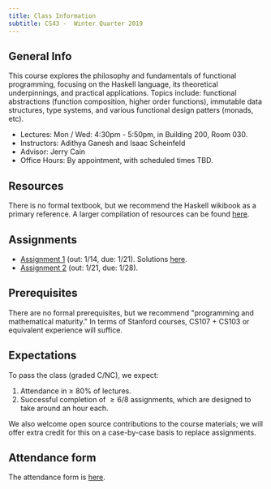```yaml
---
title: Class Information
subtitle: CS43 -  Winter Quarter 2019
---
```


## General Info

This course explores the philosophy and fundamentals of functional programming,
focusing on the Haskell language, its theoretical underpinnings, and practical
applications. Topics include: functional abstractions
(function composition, higher order functions), immutable data structures, type
systems, and various functional design patters (monads, etc). 

- Lectures: Mon / Wed: 4:30pm - 5:50pm, in Building 200, Room 030.
- Instructors: Adithya Ganesh and Isaac Scheinfeld
- Advisor: Jerry Cain
- Office Hours: By appointment, with scheduled times TBD.

## Resources

There is no formal textbook, but we recommend the Haskell wikibook as a primary reference.  A larger compilation of resources can be found [here](/resources.html).

## Assignments

- [Assignment 1](/assignments/assign1.html) (out: 1/14, due: 1/21). Solutions [here](/solutions/assign1.html).
- [Assignment 2](/assignments/assign2.html) (out: 1/21, due: 1/28).

## Prerequisites

There are no formal prerequisites, but we recommend "programming and mathematical maturity."  In terms of Stanford courses, CS107 + CS103 or equivalent experience will suffice.


## Expectations

To pass the class (graded C/NC), we expect:

1. Attendance in $\ge$ 80% of lectures.
2. Successful completion of $\ge 6/8$ assignments, which are designed to take around an hour each.

We also welcome open source contributions to the course materials; we will offer extra credit for this on a case-by-case basis to replace assignments. 

## Attendance form

The attendance form is [here](https://goo.gl/forms/rXTlBo5CrRSvpdxp1).
